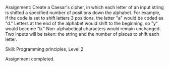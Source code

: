 Assignment: Create a Caesar's cipher, in which each letter of an input string
is shifted a specified number of positions down the alphabet. For example, if the 
code is set to shift letters 3 positions, the letter "a" would be coded as "d."
Letters at the end of the alphabet would shift to the beginning, so "y" would
become "b." Non-alphabetical characters would remain unchanged. Two inputs will be
taken: the string and the number of places to shift each letter.

Skill: Programming principles, Level 2

Assignment completed.
